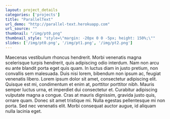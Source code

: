 ```yaml
---
layout: project_details
categories: ['projects']
title: "ParallelText"
url_demo: "http://parallel-text.herokuapp.com"
url_source: ""
thumbnail: "/img/pt0.png"
thumbnail_style: "style=\"margin: -20px 0 0 -5px; height: 150%;\""
slides: ['/img/pt0.png', '/img/pt1.png', '/img/pt2.png']
---
```


Maecenas vestibulum rhoncus hendrerit. Morbi venenatis magna scelerisque turpis hendrerit, quis adipiscing odio interdum. Nam non arcu eu ante blandit porta eget quis quam. In luctus diam in justo pretium, non convallis sem malesuada. Duis nisi lorem, bibendum non ipsum ac, feugiat venenatis libero. Lorem ipsum dolor sit amet, consectetur adipiscing elit. Quisque est mi, condimentum et enim at, porttitor porttitor nibh. Mauris semper luctus urna, et imperdiet dui consectetur et. Curabitur adipiscing vulputate magna a congue. Cras at mauris dignissim, gravida justo quis, ornare quam. Donec sit amet tristique mi. Nulla egestas pellentesque mi non porta. Sed nec venenatis elit. Morbi consequat auctor augue, id aliquam nulla lacinia eget.
